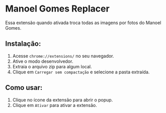 # Manoel Gomes Replacer
Essa extensão quando ativada troca todas as imagens por fotos do Manoel Gomes.

## Instalação:
1. Acesse `chrome://extensions/` no seu navegador.
2. Ative o modo desenvolvedor.
3. Extraia o arquivo zip para algum local.
4. Clique em `Carregar sem compactação` e selecione a pasta extraída.

## Como usar:
1. Clique no ícone da extensão para abrir o popup.
2. Clique em `Ativar` para ativar a extensão.
